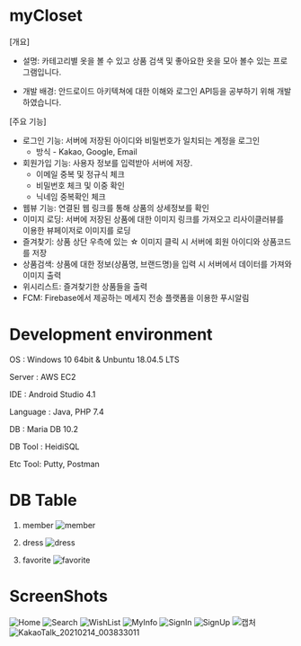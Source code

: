 # myCloset
[개요]
- 설명: 카테고리별 옷을 볼 수 있고 상품 검색 및 좋아요한 옷을 모아 볼수 있는 프로그램입니다.

- 개발 배경: 안드로이드 아키텍쳐에 대한 이해와 로그인 API등을 공부하기 위해 개발하였습니다.


[주요 기능]

- 로그인 기능: 서버에 저장된 아이디와 비밀번호가 일치되는 계정을 로그인 
  - 방식 - Kakao, Google, Email
- 회원가입 기능: 사용자 정보를 입력받아 서버에 저장.
  - 이메일 중복 및 정규식 체크
  - 비밀번호 체크 및 이중 확인
  - 닉네임 중복확인 체크
- 웹뷰 기능: 연결된 웹 링크를 통해 상품의 상세정보를 확인
- 이미지 로딩: 서버에 저장된 상품에 대한 이미지 링크를 가져오고 리사이클러뷰를 이용한 뷰페이저로 이미지를 로딩
- 즐겨찾기: 상품 상단 우측에 있는 ☆ 이미지 클릭 시 서버에 회원 아이디와 상품코드를 저장
- 상품검색: 상품에 대한 정보(상품명, 브랜드명)을 입력 시 서버에서 데이터를 가져와 이미지 출력
- 위시리스트: 즐겨찾기한 상품들을 출력
- FCM: Firebase에서 제공하는 메세지 전송 플랫폼을 이용한 푸시알림

# Development environment

OS : Windows 10 64bit & Unbuntu 18.04.5 LTS

Server : AWS EC2

IDE : Android Studio 4.1

Language : Java, PHP 7.4

DB : Maria DB 10.2

DB Tool : HeidiSQL

Etc Tool: Putty, Postman

# DB Table

1. member
![member](https://user-images.githubusercontent.com/52353492/107740444-7c95c980-6d4e-11eb-8ba5-13614d1ece03.PNG)

2. dress
![dress](https://user-images.githubusercontent.com/52353492/107740446-7dc6f680-6d4e-11eb-9eef-c692f1be12b8.PNG)

3. favorite
![favorite](https://user-images.githubusercontent.com/52353492/107740441-7b649c80-6d4e-11eb-9086-29ccbd8818b2.PNG)



# ScreenShots
![Home](https://user-images.githubusercontent.com/52353492/107740008-76531d80-6d4d-11eb-9950-c884282bf58f.jpg)
![Search](https://user-images.githubusercontent.com/52353492/107739997-73f0c380-6d4d-11eb-84c6-5b722bc62b49.jpg)
![WishList](https://user-images.githubusercontent.com/52353492/107740004-75ba8700-6d4d-11eb-8173-399ee7ea0df6.jpg)
![MyInfo](https://user-images.githubusercontent.com/52353492/107740010-76ebb400-6d4d-11eb-9b7e-cdc357b4d79a.jpg)
![SignIn](https://user-images.githubusercontent.com/52353492/107740000-7521f080-6d4d-11eb-9183-eff286dbda56.jpg)
![SignUp](https://user-images.githubusercontent.com/52353492/107740002-7521f080-6d4d-11eb-8ed5-3d2b0c3be0b4.jpg)
![캡처](https://user-images.githubusercontent.com/52353492/107740317-2d4f9900-6d4e-11eb-806b-e5f8a69c94b0.PNG)
![KakaoTalk_20210214_003833011](https://user-images.githubusercontent.com/52353492/107854172-80fcd800-6e5d-11eb-94d8-bbb6a07d8e14.jpg)

